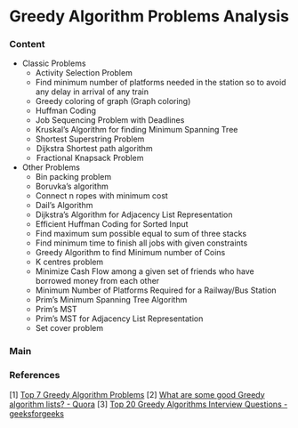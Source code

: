 # Greedy Algorithm Problems Analysis

<h3 id="content">Content</h3>

- Classic Problems
  - Activity Selection Problem
  - Find minimum number of platforms needed in the station so to avoid any delay in arrival of any train
  - Greedy coloring of graph (Graph coloring)
  - Huffman Coding
  - Job Sequencing Problem with Deadlines
  - Kruskal’s Algorithm for finding Minimum Spanning Tree
  - Shortest Superstring Problem
  -  Dijkstra Shortest path algorithm
  -  Fractional Knapsack Problem
- Other Problems
  - Bin packing problem
  - Boruvka’s algorithm
  - Connect n ropes with minimum cost
  - Dail’s Algorithm
  - Dijkstra’s Algorithm for Adjacency List Representation
  - Efficient Huffman Coding for Sorted Input
  - Find maximum sum possible equal to sum of three stacks
  - Find minimum time to finish all jobs with given constraints
  - Greedy Algorithm to find Minimum number of Coins
  - K centres problem
  - Minimize Cash Flow among a given set of friends who have borrowed money from each other
  - Minimum Number of Platforms Required for a Railway/Bus Station
  - Prim’s Minimum Spanning Tree Algorithm
  - Prim’s MST
  - Prim’s MST for Adjacency List Representation
  - Set cover problem

### Main





### References

[1] [Top 7 Greedy Algorithm Problems](https://medium.com/@codingfreak/top-7-greedy-algorithm-problems-3885feaf9430)
[2] [What are some good Greedy algorithm lists? - Quora](https://www.quora.com/What-are-some-good-Greedy-algorithm-lists)
[3] [Top 20 Greedy Algorithms Interview Questions - geeksforgeeks](https://www.geeksforgeeks.org/top-20-greedy-algorithms-interview-questions/)